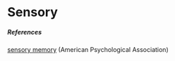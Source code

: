 # Sensory

##### References

[sensory memory](https://dictionary.apa.org/sensory-memory) (American Psychological Association)